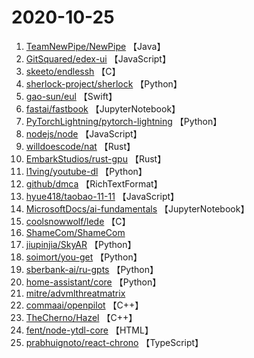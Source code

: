# 2020-10-25

1. [TeamNewPipe/NewPipe](https://github.com/TeamNewPipe/NewPipe) 【Java】
2. [GitSquared/edex-ui](https://github.com/GitSquared/edex-ui) 【JavaScript】
3. [skeeto/endlessh](https://github.com/skeeto/endlessh) 【C】
4. [sherlock-project/sherlock](https://github.com/sherlock-project/sherlock) 【Python】
5. [gao-sun/eul](https://github.com/gao-sun/eul) 【Swift】
6. [fastai/fastbook](https://github.com/fastai/fastbook) 【JupyterNotebook】
7. [PyTorchLightning/pytorch-lightning](https://github.com/PyTorchLightning/pytorch-lightning) 【Python】
8. [nodejs/node](https://github.com/nodejs/node) 【JavaScript】
9. [willdoescode/nat](https://github.com/willdoescode/nat) 【Rust】
10. [EmbarkStudios/rust-gpu](https://github.com/EmbarkStudios/rust-gpu) 【Rust】
11. [l1ving/youtube-dl](https://github.com/l1ving/youtube-dl) 【Python】
12. [github/dmca](https://github.com/github/dmca) 【RichTextFormat】
13. [hyue418/taobao-11-11](https://github.com/hyue418/taobao-11-11) 【JavaScript】
14. [MicrosoftDocs/ai-fundamentals](https://github.com/MicrosoftDocs/ai-fundamentals) 【JupyterNotebook】
15. [coolsnowwolf/lede](https://github.com/coolsnowwolf/lede) 【C】
16. [ShameCom/ShameCom](https://github.com/ShameCom/ShameCom) 
17. [jiupinjia/SkyAR](https://github.com/jiupinjia/SkyAR) 【Python】
18. [soimort/you-get](https://github.com/soimort/you-get) 【Python】
19. [sberbank-ai/ru-gpts](https://github.com/sberbank-ai/ru-gpts) 【Python】
20. [home-assistant/core](https://github.com/home-assistant/core) 【Python】
21. [mitre/advmlthreatmatrix](https://github.com/mitre/advmlthreatmatrix) 
22. [commaai/openpilot](https://github.com/commaai/openpilot) 【C++】
23. [TheCherno/Hazel](https://github.com/TheCherno/Hazel) 【C++】
24. [fent/node-ytdl-core](https://github.com/fent/node-ytdl-core) 【HTML】
25. [prabhuignoto/react-chrono](https://github.com/prabhuignoto/react-chrono) 【TypeScript】
